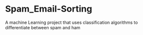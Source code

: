 # Spam_Email-Sorting
A machine Learning project that uses classification algorithms to differentiate between spam and ham
